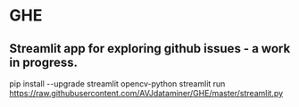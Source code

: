 # GHE
## Streamlit app for exploring github issues - a work in progress.

pip install --upgrade streamlit opencv-python
streamlit run https://raw.githubusercontent.com/AVJdataminer/GHE/master/streamlit.py
